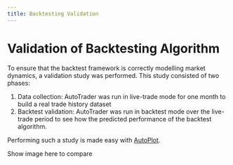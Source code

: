 ```yaml
---
title: Backtesting Validation
---
```


# Validation of Backtesting Algorithm

To ensure that the backtest framework is correctly modelling market dynamics, a validation study was performed. This 
study consisted of two phases: 
  1) Data collection: AutoTrader was run in live-trade mode for one month to build a real trade history dataset
  2) Backtest validation: AutoTrader was run in backtest mode over the live-trade period to see how the predicted performance 
     of the backtest algorithm.

Performing such a study is made easy with [AutoPlot](docs/autoplot).


Show image here to compare






